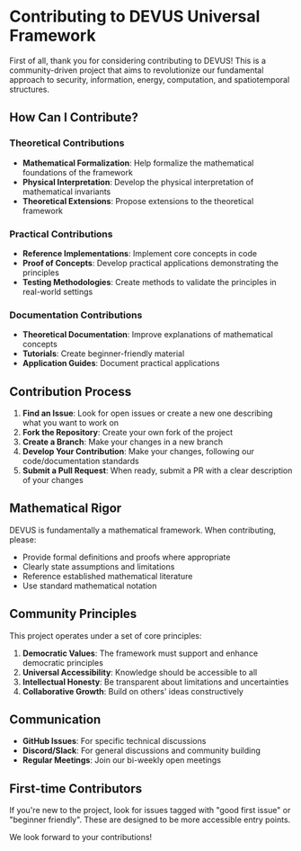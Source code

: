 # Contributing to DEVUS Universal Framework

First of all, thank you for considering contributing to DEVUS! This is a community-driven project that aims to revolutionize our fundamental approach to security, information, energy, computation, and spatiotemporal structures.

## How Can I Contribute?

### Theoretical Contributions
- **Mathematical Formalization**: Help formalize the mathematical foundations of the framework
- **Physical Interpretation**: Develop the physical interpretation of mathematical invariants
- **Theoretical Extensions**: Propose extensions to the theoretical framework

### Practical Contributions
- **Reference Implementations**: Implement core concepts in code
- **Proof of Concepts**: Develop practical applications demonstrating the principles
- **Testing Methodologies**: Create methods to validate the principles in real-world settings

### Documentation Contributions
- **Theoretical Documentation**: Improve explanations of mathematical concepts
- **Tutorials**: Create beginner-friendly material
- **Application Guides**: Document practical applications

## Contribution Process

1. **Find an Issue**: Look for open issues or create a new one describing what you want to work on
2. **Fork the Repository**: Create your own fork of the project
3. **Create a Branch**: Make your changes in a new branch
4. **Develop Your Contribution**: Make your changes, following our code/documentation standards
5. **Submit a Pull Request**: When ready, submit a PR with a clear description of your changes

## Mathematical Rigor

DEVUS is fundamentally a mathematical framework. When contributing, please:

- Provide formal definitions and proofs where appropriate
- Clearly state assumptions and limitations
- Reference established mathematical literature
- Use standard mathematical notation

## Community Principles

This project operates under a set of core principles:

1. **Democratic Values**: The framework must support and enhance democratic principles
2. **Universal Accessibility**: Knowledge should be accessible to all
3. **Intellectual Honesty**: Be transparent about limitations and uncertainties
4. **Collaborative Growth**: Build on others' ideas constructively

## Communication

- **GitHub Issues**: For specific technical discussions
- **Discord/Slack**: For general discussions and community building
- **Regular Meetings**: Join our bi-weekly open meetings

## First-time Contributors

If you're new to the project, look for issues tagged with "good first issue" or "beginner friendly". These are designed to be more accessible entry points.

We look forward to your contributions!
